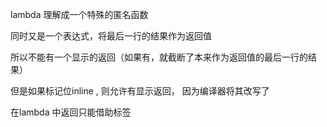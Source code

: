 lambda 理解成一个特殊的匿名函数   

同时又是一个表达式，将最后一行的结果作为返回值   

所以不能有一个显示的返回（如果有，就截断了本来作为返回值的最后一行的结果）  



但是如果标记位inline , 则允许有显示返回， 因为编译器将其改写了  



在lambda 中返回只能借助标签    





